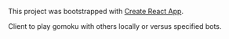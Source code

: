 This project was bootstrapped with [Create React App](https://github.com/facebookincubator/create-react-app).

Client to play gomoku with others locally or versus specified bots.
